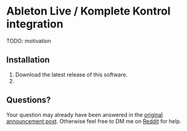 # Ableton Live / Komplete Kontrol integration

TODO: motivation

## Installation

1. Download the latest release of this software.
1.

## Questions?

Your question may already have been answered in the [original announcement post](https://www.reddit.com/r/NativeInstruments/). Otherwise feel free to DM me on [Reddit](https://www.reddit.com/user/bosgood/) for help.
